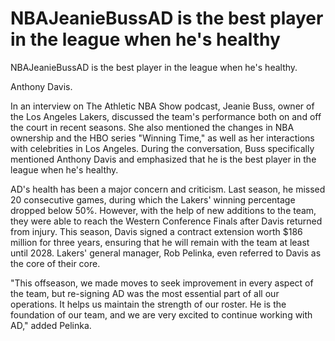 #  NBAJeanieBussAD is the best player in the league when he's healthy 
  NBAJeanieBussAD is the best player in the league when he's healthy.

Anthony Davis.

In an interview on The Athletic NBA Show podcast, Jeanie Buss, owner of the Los Angeles Lakers, discussed the team's performance both on and off the court in recent seasons. She also mentioned the changes in NBA ownership and the HBO series "Winning Time," as well as her interactions with celebrities in Los Angeles. During the conversation, Buss specifically mentioned Anthony Davis and emphasized that he is the best player in the league when he's healthy.

AD's health has been a major concern and criticism. Last season, he missed 20 consecutive games, during which the Lakers' winning percentage dropped below 50%. However, with the help of new additions to the team, they were able to reach the Western Conference Finals after Davis returned from injury. This season, Davis signed a contract extension worth $186 million for three years, ensuring that he will remain with the team at least until 2028. Lakers' general manager, Rob Pelinka, even referred to Davis as the core of their core.

"This offseason, we made moves to seek improvement in every aspect of the team, but re-signing AD was the most essential part of all our operations. It helps us maintain the strength of our roster. He is the foundation of our team, and we are very excited to continue working with AD," added Pelinka.